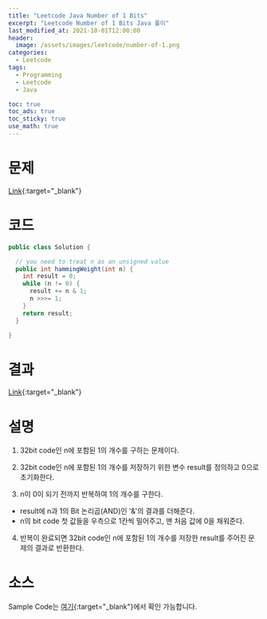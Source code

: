```yaml
---
title: "Leetcode Java Number of 1 Bits"
excerpt: "Leetcode Number of 1 Bits Java 풀이"
last_modified_at: 2021-10-01T12:00:00
header:
  image: /assets/images/leetcode/number-of-1.png
categories:
  - Leetcode
tags:
  - Programming
  - Leetcode
  - Java

toc: true
toc_ads: true
toc_sticky: true
use_math: true
---
```

# 문제
[Link](https://leetcode.com/problems/number-of-1/){:target="_blank"}

# 코드
```java
public class Solution {

  // you need to treat n as an unsigned value
  public int hammingWeight(int n) {
    int result = 0;
    while (n != 0) {
      result += n & 1;
      n >>>= 1;
    }
    return result;
  }

}
```

# 결과
[Link](https://leetcode.com/submissions/detail/563708874/){:target="_blank"}

# 설명
1. 32bit code인 n에 포함된 1의 개수를 구하는 문제이다.

2. 32bit code인 n에 포함된 1의 개수를 저장하기 위한 변수 result를 정의하고 0으로 초기화한다.

3. n이 0이 되기 전까지 반복하여 1의 개수를 구한다.
- result에 n과 1의 Bit 논리곱(AND)인 '&'의 결과를 더해준다.
- n의 bit code 첫 값들을 우측으로 1칸씩 밀어주고, 맨 처음 값에 0을 채워준다.

4. 반복이 완료되면 32bit code인 n에 포함된 1의 개수를 저장한 result를 주어진 문제의 결과로 반환한다.

# 소스
Sample Code는 [여기](https://github.com/GracefulSoul/leetcode/blob/master/src/main/java/gracefulsoul/problems/NumberOf1Bits.java){:target="_blank"}에서 확인 가능합니다.